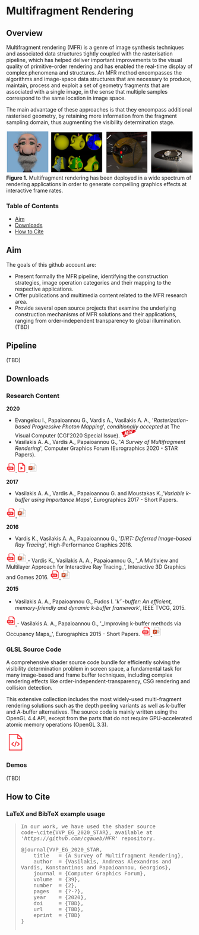 # Multifragment Rendering

## Overview

Multifragment rendering (MFR) is a genre of image synthesis techniques and associated data structures tightly coupled with the rasterisation pipeline, which has helped deliver important improvements to the visual quality of primitive-order rendering and has enabled the real-time display of complex phenomena and structures. An MFR method encompasses the algorithms and image-space data structures that are necessary to produce, maintain, process and exploit a set of geometry fragments that are associated with a single image, in the sense that multiple samples correspond to the same location in image space.

The main advantage of these approaches is that they encompass additional rasterised geometry, by retaining more information from the fragment sampling domain, thus augmenting the visibility determination stage.

![Image description](Figures/teaser.png)
**Figure 1.** Multifragment rendering has been deployed in a wide spectrum of rendering applications in order to generate compelling graphics effects at interactive frame rates.


### Table of Contents

- [Aim](#Aim)
- [Downloads](#Downloads)
- [How to Cite](#How-to-Cite)

## Aim

The goals of this github account are: 
- Present formally the MFR pipeline, identifying the construction strategies, image operation categories and
their mapping to the respective applications.
- Offer publications and multimedia content related to the MFR research area.
- Provide several open source projects that examine the underlying construction mechanisms of MFR solutions and their applications, ranging from order-independent transparency to global illumination. (TBD)

## Pipeline

(TBD)

## Downloads

### Research Content

**2020**
- Evangelou I., Papaioannou G., Vardis A., Vasilakis A. A., '_Rasterization-based Progressive Photon Mapping_', _conditionally accepted_ at The Visual Computer (CGI'2020 Special Issue). <img src="Figures\new.png" width="40">
- Vasilakis A. A., Vardis A., Papaioannou G., '_A Survey of Multifragment Rendering_', Computer Graphics Forum (Eurographics 2020 - STAR Papers).
<a href="Multimedia\EG2020_STAR_paper.pdf">
<img alt="EG 2020 paper pdf" src="Figures\pdf.png" width="25">
</a>
<a href="Multimedia\EG2020_STAR_video_presentation.pdf">
<img alt="EG 2020 video presentation" src="Figures\video.png" width="25">
</a>
<a href="Multimedia\EG2020_STAR_presentation.pdf">
<img alt="EG 2020 presentation" src="Figures\pptx.png" width="25">
</a>

**2017**

- Vasilakis A. A., Vardis A., Papaioannou G. and Moustakas K.,'_Variable k-buffer using Importance Maps_', Eurographics 2017 - Short Papers.
<a href="Multimedia\EG2017_SP_paper.pdf">
<img alt="EG 2017 paper pdf" src="Figures\pdf.png" width="25">
</a>
<a href="Multimedia\EG2017_SP_presentation.pptx">
<img alt="EG 2017 presentation" src="Figures\pptx.png" width="25">
</a>

**2016**

-  Vardis K., Vasilakis A. A., Papaioannou G., '_DIRT: Deferred Image-based Ray Tracing_', High-Performance Graphics 2016.
<a href="Multimedia\HPG2016_paper.pdf">
<img alt="HPG 2016 paper pdf" src="Figures\pdf.png" width="25">
</a>
<a href="Multimedia\HPG2016_presentation.pptx">
<img alt="HPG 2016 presentation" src="Figures\pptx.png" width="25">
</a>
-  Vardis K., Vasilakis A. A., Papaioannou G., '_A Multiview and Multilayer Approach for Interactive Ray Tracing_', Interactive 3D Graphics and Games 2016.
<a href="Multimedia\I3D2016_paper.pdf">
<img alt="I3D 2016 paper pdf" src="Figures\pdf.png" width="25">
</a>
<a href="Multimedia\I3D2016_presentation.pptx">
<img alt="I3D 2016 presentation" src="Figures\pptx.png" width="25">
</a>

**2015**

-  Vasilakis A. A., Papaioannou G., Fudos I. '_k<sup>+</sup>-buffer: An efficient, memory-friendly and dynamic k-buffer framework_', IEEE TVCG, 2015.
<a href="Multimedia\TVCG2015_paper.pdf">
<img alt="TVCG 2015 paper pdf" src="Figures\pdf.png" width="25">
</a>
-  Vasilakis A. A., Papaioannou G., '_Improving k-buffer methods via Occupancy Maps_', Eurographics 2015 - Short Papers.
<a href="Multimedia\EG2015_SP_paper.pdf">
<img alt="EG 2015 paper pdf" src="Figures\pdf.png" width="25">
</a>
<a href="Multimedia\EG2015_SP_presentation.pptx">
<img alt="EG 2015 presentation" src="Figures\pptx.png" width="25">
</a>

### GLSL Source Code

A comprehensive shader source code bundle for efficiently solving the visibility determination problem in screen space, a fundamental task for many image-based and frame buffer techniques, including complex rendering effects like order-independent-transparency, CSG rendering and collision detection.

This extensive collection includes the most widely-used multi-fragment rendering solutions such as  the depth peeling variants as well as k-buffer and A-buffer alternatives. The source code is mainly written using the OpenGL 4.4 API, except from the parts that do not require GPU-accelerated atomic memory operations (OpenGL 3.3).

<a href="Multimedia\MFR_glsl_source_code.zip">
<img alt="MFR glsl source code" src="Figures\code.png" width="50">
</a>

### Demos

(TBD)

## How to Cite

### LaTeX and BibTeX example usage

<blockquote>
<pre style="white-space:pre-wrap; word-wrap:break-word;
">
In our work, we have used the shader source code~\cite{VVP_EG_2020_STAR}, available at <em>'https://github.com/cgaueb/MFR'</em> repository.
</pre>

<pre style="white-space:pre-wrap; word-wrap:break-word;">
@journal{VVP_EG_2020_STAR,
    title   = {A Survey of Multifragment Rendering},
    author  = {Vasilakis, Andreas Alexandros and Vardis, Konstantinos and Papaioannou, Georgios},
    journal = {Computer Graphics Forum},
    volume  = {39},
    number  = {2},
    pages   = {?-?},
    year    = {2020},
    doi     = {TBD},
    url     = {TBD},
    eprint  = {TBD}
}
      
</pre>

</blockquote>